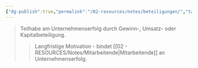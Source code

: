 ```yaml
---
{"dg-publish":true,"permalink":"/02-resources/notes/beteiligungen/","tags":["arbeitsrecht/entgelt"],"noteIcon":"","updated":"2025-10-29T12:59:03.593+01:00"}
---
```


>Teilhabe am Unternehmenserfolg durch Gewinn-, Umsatz- oder Kapitalbeteiligung.
>>Langfristige Motivation - bindet [[02 - RESOURCES/Notes/Mitarbeitende\|Mitarbeitende]] an Unternehmenserfolg.